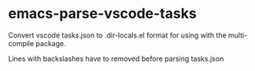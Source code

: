 # emacs-parse-vscode-tasks
Convert vscode tasks.json to .dir-locals.el format for using with the multi-compile package.

Lines with backslashes have to removed before parsing tasks.json
